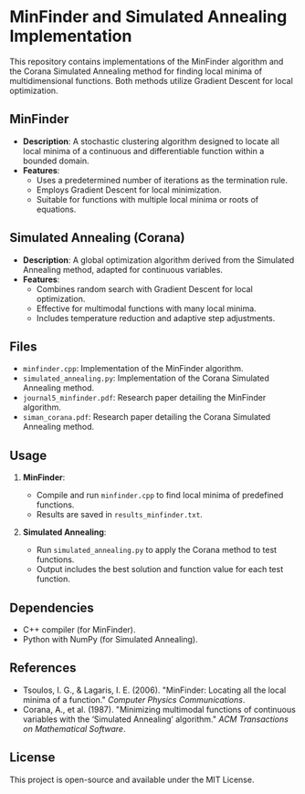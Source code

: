 # MinFinder and Simulated Annealing Implementation

This repository contains implementations of the MinFinder algorithm and the Corana Simulated Annealing method for finding local minima of multidimensional functions. Both methods utilize Gradient Descent for local optimization.

## MinFinder
- **Description**: A stochastic clustering algorithm designed to locate all local minima of a continuous and differentiable function within a bounded domain.
- **Features**:
  - Uses a predetermined number of iterations as the termination rule.
  - Employs Gradient Descent for local minimization.
  - Suitable for functions with multiple local minima or roots of equations.

## Simulated Annealing (Corana)
- **Description**: A global optimization algorithm derived from the Simulated Annealing method, adapted for continuous variables.
- **Features**:
  - Combines random search with Gradient Descent for local optimization.
  - Effective for multimodal functions with many local minima.
  - Includes temperature reduction and adaptive step adjustments.

## Files
- `minfinder.cpp`: Implementation of the MinFinder algorithm.
- `simulated_annealing.py`: Implementation of the Corana Simulated Annealing method.
- `journal5_minfinder.pdf`: Research paper detailing the MinFinder algorithm.
- `siman_corana.pdf`: Research paper detailing the Corana Simulated Annealing method.

## Usage
1. **MinFinder**:
   - Compile and run `minfinder.cpp` to find local minima of predefined functions.
   - Results are saved in `results_minfinder.txt`.

2. **Simulated Annealing**:
   - Run `simulated_annealing.py` to apply the Corana method to test functions.
   - Output includes the best solution and function value for each test function.

## Dependencies
- C++ compiler (for MinFinder).
- Python with NumPy (for Simulated Annealing).

## References
- Tsoulos, I. G., & Lagaris, I. E. (2006). "MinFinder: Locating all the local minima of a function." *Computer Physics Communications*.
- Corana, A., et al. (1987). "Minimizing multimodal functions of continuous variables with the ‘Simulated Annealing’ algorithm." *ACM Transactions on Mathematical Software*.

## License
This project is open-source and available under the MIT License.
